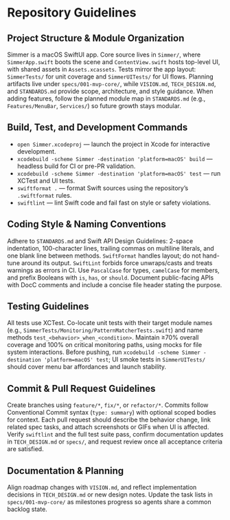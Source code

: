# Repository Guidelines

## Project Structure & Module Organization
Simmer is a macOS SwiftUI app. Core source lives in `Simmer/`, where `SimmerApp.swift` boots the scene and `ContentView.swift` hosts top-level UI, with shared assets in `Assets.xcassets`. Tests mirror the app layout: `SimmerTests/` for unit coverage and `SimmerUITests/` for UI flows. Planning artifacts live under `specs/001-mvp-core/`, while `VISION.md`, `TECH_DESIGN.md`, and `STANDARDS.md` provide scope, architecture, and style guidance. When adding features, follow the planned module map in `STANDARDS.md` (e.g., `Features/MenuBar`, `Services/`) so future growth stays modular.

## Build, Test, and Development Commands
- `open Simmer.xcodeproj` — launch the project in Xcode for interactive development.
- `xcodebuild -scheme Simmer -destination 'platform=macOS' build` — headless build for CI or pre-PR validation.
 - `xcodebuild -scheme Simmer -destination 'platform=macOS' test` — run XCTest and UI tests.
- `swiftformat .` — format Swift sources using the repository’s `.swiftformat` rules.
- `swiftlint` — lint Swift code and fail fast on style or safety violations.

## Coding Style & Naming Conventions
Adhere to `STANDARDS.md` and Swift API Design Guidelines: 2-space indentation, 100-character lines, trailing commas on multiline literals, and one blank line between methods. `SwiftFormat` handles layout; do not hand-tune around its output. `SwiftLint` forbids force unwraps/casts and treats warnings as errors in CI. Use `PascalCase` for types, `camelCase` for members, and prefix Booleans with `is`, `has`, or `should`. Document public-facing APIs with DocC comments and include a concise file header stating the purpose.

## Testing Guidelines
All tests use XCTest. Co-locate unit tests with their target module names (e.g., `SimmerTests/Monitoring/PatternMatcherTests.swift`) and name methods `test_<behavior>_when_<condition>`. Maintain ≥70% overall coverage and 100% on critical monitoring paths, using mocks for file system interactions. Before pushing, run `xcodebuild -scheme Simmer -destination 'platform=macOS' test`; UI smoke tests in `SimmerUITests/` should cover menu bar affordances and launch stability.

## Commit & Pull Request Guidelines
Create branches using `feature/*`, `fix/*`, or `refactor/*`. Commits follow Conventional Commit syntax (`type: summary`) with optional scoped bodies for context. Each pull request should describe the behavior change, link related spec tasks, and attach screenshots or GIFs when UI is affected. Verify `swiftlint` and the full test suite pass, confirm documentation updates in `TECH_DESIGN.md` or `specs/`, and request review once all acceptance criteria are satisfied.

## Documentation & Planning
Align roadmap changes with `VISION.md`, and reflect implementation decisions in `TECH_DESIGN.md` or new design notes. Update the task lists in `specs/001-mvp-core/` as milestones progress so agents share a common backlog state.
